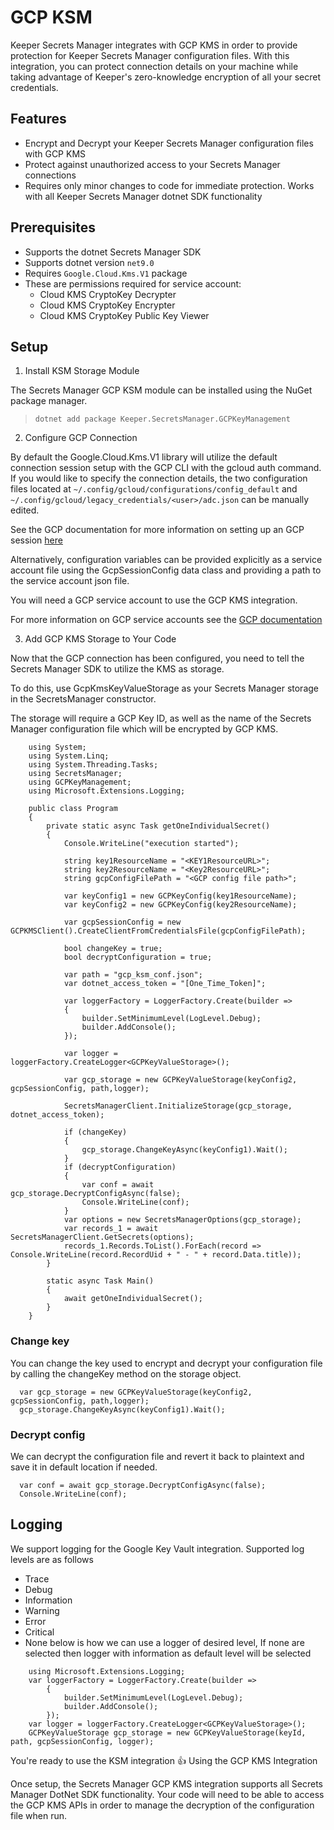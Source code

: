 # GCP KSM
Keeper Secrets Manager integrates with GCP KMS in order to provide protection for Keeper Secrets Manager configuration files.  With this integration, you can protect connection details on your machine while taking advantage of Keeper's zero-knowledge encryption of all your secret credentials.

## Features
* Encrypt and Decrypt your Keeper Secrets Manager configuration files with GCP KMS
* Protect against unauthorized access to your Secrets Manager connections
* Requires only minor changes to code for immediate protection.  Works with all Keeper Secrets Manager dotnet SDK functionality

## Prerequisites
* Supports the dotnet Secrets Manager SDK
* Supports dotnet version `net9.0`
* Requires `Google.Cloud.Kms.V1` package
* These are permissions required for service account:
  * Cloud KMS CryptoKey Decrypter
  * Cloud KMS CryptoKey Encrypter
  * Cloud KMS CryptoKey Public Key Viewer

## Setup

1. Install KSM Storage Module

The Secrets Manager GCP KSM module can be installed using the NuGet package manager.

> `dotnet add package Keeper.SecretsManager.GCPKeyManagement`

2. Configure GCP Connection

By default the Google.Cloud.Kms.V1 library will utilize the default connection session setup with the GCP CLI with the gcloud auth command.  If you would like to specify the connection details, the two configuration files located at `~/.config/gcloud/configurations/config_default` and `~/.config/gcloud/legacy_credentials/<user>/adc.json` can be manually edited.

See the GCP documentation for more information on setting up an GCP session [here](https://cloud.google.com/sdk/gcloud/reference/auth)

Alternatively, configuration variables can be provided explicitly as a service account file using the GcpSessionConfig data class and providing  a path to the service account json file.

You will need a GCP service account to use the GCP KMS integration.

For more information on GCP service accounts see the [GCP documentation](https://cloud.google.com/iam/docs/service-accounts)

3. Add GCP KMS Storage to Your Code

Now that the GCP connection has been configured, you need to tell the Secrets Manager SDK to utilize the KMS as storage.

To do this, use GcpKmsKeyValueStorage as your Secrets Manager storage in the SecretsManager constructor.

The storage will require a GCP Key ID, as well as the name of the Secrets Manager configuration file which will be encrypted by GCP KMS.
```
    using System;
    using System.Linq;
    using System.Threading.Tasks;
    using SecretsManager;
    using GCPKeyManagement;
    using Microsoft.Extensions.Logging;

    public class Program
    {
        private static async Task getOneIndividualSecret()
        {
            Console.WriteLine("execution started");

            string key1ResourceName = "<KEY1ResourceURL>";
            string key2ResourceName = "<Key2ResourceURL>";
            string gcpConfigFilePath = "<GCP config file path>";

            var keyConfig1 = new GCPKeyConfig(key1ResourceName);
            var keyConfig2 = new GCPKeyConfig(key2ResourceName);

            var gcpSessionConfig = new GCPKMSClient().CreateClientFromCredentialsFile(gcpConfigFilePath);

            bool changeKey = true;
            bool decryptConfiguration = true;

            var path = "gcp_ksm_conf.json";
            var dotnet_access_token = "[One_Time_Token]";

            var loggerFactory = LoggerFactory.Create(builder =>
            {
                builder.SetMinimumLevel(LogLevel.Debug);
                builder.AddConsole();
            });

            var logger = loggerFactory.CreateLogger<GCPKeyValueStorage>();

            var gcp_storage = new GCPKeyValueStorage(keyConfig2, gcpSessionConfig, path,logger);
            
            SecretsManagerClient.InitializeStorage(gcp_storage, dotnet_access_token);
            
            if (changeKey)
            {
                gcp_storage.ChangeKeyAsync(keyConfig1).Wait();
            }
            if (decryptConfiguration)
            {
                var conf = await gcp_storage.DecryptConfigAsync(false);
                Console.WriteLine(conf);
            }
            var options = new SecretsManagerOptions(gcp_storage);
            var records_1 = await SecretsManagerClient.GetSecrets(options);
            records_1.Records.ToList().ForEach(record => Console.WriteLine(record.RecordUid + " - " + record.Data.title));
        }

        static async Task Main()
        {
            await getOneIndividualSecret();
        }
    }
```
 ### Change key

You can change the key used to encrypt and decrypt your configuration file by calling the changeKey method on the storage object.
```
  var gcp_storage = new GCPKeyValueStorage(keyConfig2, gcpSessionConfig, path,logger);
  gcp_storage.ChangeKeyAsync(keyConfig1).Wait();
```

### Decrypt config
We can decrypt the configuration file and revert it back to plaintext and save it in default location if needed.
```
  var conf = await gcp_storage.DecryptConfigAsync(false);
  Console.WriteLine(conf);
```

## Logging
We support logging for the Google Key Vault integration. Supported log levels are as follows
* Trace
* Debug
* Information
* Warning
* Error
* Critical
* None
below is how we can use a logger of desired level, If none are selected then logger with information as default level will be selected
```
    using Microsoft.Extensions.Logging;
    var loggerFactory = LoggerFactory.Create(builder =>
        {
            builder.SetMinimumLevel(LogLevel.Debug);
            builder.AddConsole();
        });
    var logger = loggerFactory.CreateLogger<GCPKeyValueStorage>();
    GCPKeyValueStorage gcp_storage = new GCPKeyValueStorage(keyId, path, gcpSessionConfig, logger);
```
You're ready to use the KSM integration 👍
Using the GCP KMS Integration

Once setup, the Secrets Manager GCP KMS integration supports all Secrets Manager DotNet SDK functionality. Your code will need to be able to access the GCP KMS APIs in order to manage the decryption of the configuration file when run.